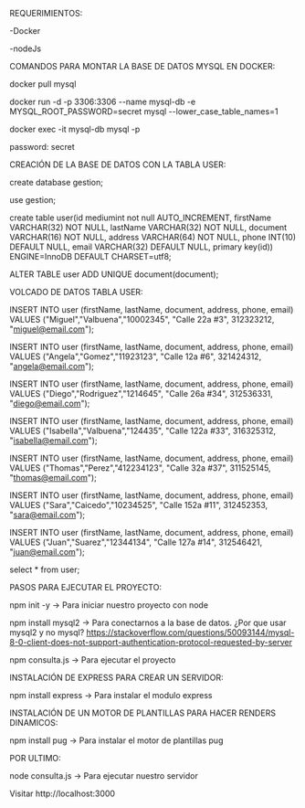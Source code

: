 REQUERIMIENTOS:

 -Docker
 
 -nodeJs

COMANDOS PARA MONTAR LA BASE DE DATOS MYSQL EN DOCKER:

docker pull mysql

docker run -d -p 3306:3306 --name mysql-db -e MYSQL_ROOT_PASSWORD=secret mysql --lower_case_table_names=1

docker exec -it mysql-db mysql -p

password: secret

CREACIÓN DE LA BASE DE DATOS CON LA TABLA USER:

create database gestion;

use gestion;

create table user(id mediumint not null AUTO_INCREMENT, firstName VARCHAR(32) NOT NULL, lastName VARCHAR(32) NOT NULL, document VARCHAR(16) NOT NULL, address VARCHAR(64) NOT NULL, phone INT(10) DEFAULT NULL, email VARCHAR(32) DEFAULT NULL, primary key(id)) ENGINE=InnoDB DEFAULT CHARSET=utf8;

ALTER TABLE user ADD UNIQUE document(document);

VOLCADO DE DATOS TABLA USER:

INSERT INTO user (firstName, lastName, document, address, phone, email) VALUES ("Miguel","Valbuena","10002345", "Calle 22a #3", 312323212, "miguel@email.com");

INSERT INTO user (firstName, lastName, document, address, phone, email) VALUES ("Angela","Gomez","11923123", "Calle 12a #6", 321424312, "angela@email.com");

INSERT INTO user (firstName, lastName, document, address, phone, email) VALUES ("Diego","Rodriguez","1214645", "Calle 26a #34", 312536331, "diego@email.com");

INSERT INTO user (firstName, lastName, document, address, phone, email) VALUES ("Isabella","Valbuena","124435", "Calle 122a #33", 316325312, "isabella@email.com");

INSERT INTO user (firstName, lastName, document, address, phone, email) VALUES ("Thomas","Perez","412234123", "Calle 32a #37", 311525145, "thomas@email.com");

INSERT INTO user (firstName, lastName, document, address, phone, email) VALUES ("Sara","Caicedo","10234525", "Calle 152a #11", 312452353, "sara@email.com");

INSERT INTO user (firstName, lastName, document, address, phone, email) VALUES ("Juan","Suarez","12344134", "Calle 127a #14", 312546421, "juan@email.com");

select * from user;

PASOS PARA EJECUTAR EL PROYECTO:

npm init -y -> Para iniciar nuestro proyecto con node

npm install mysql2 -> Para conectarnos a la base de datos. ¿Por que usar mysql2 y no mysql? https://stackoverflow.com/questions/50093144/mysql-8-0-client-does-not-support-authentication-protocol-requested-by-server

npm consulta.js -> Para ejecutar el proyecto

INSTALACIÓN DE EXPRESS PARA CREAR UN SERVIDOR:

npm install express -> Para instalar el modulo express

INSTALACIÓN DE UN MOTOR DE PLANTILLAS PARA HACER RENDERS DINAMICOS:

npm install pug -> Para instalar el motor de plantillas pug

POR ULTIMO:

node consulta.js -> Para ejecutar nuestro servidor

Visitar http://localhost:3000